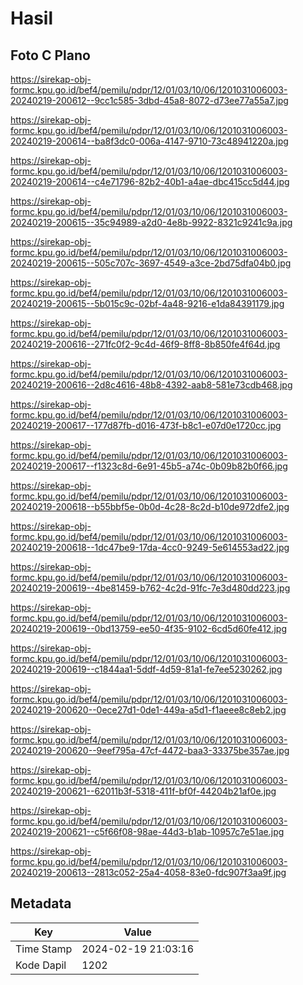 # Hasil

## Foto C Plano

https://sirekap-obj-formc.kpu.go.id/bef4/pemilu/pdpr/12/01/03/10/06/1201031006003-20240219-200612--9cc1c585-3dbd-45a8-8072-d73ee77a55a7.jpg

https://sirekap-obj-formc.kpu.go.id/bef4/pemilu/pdpr/12/01/03/10/06/1201031006003-20240219-200614--ba8f3dc0-006a-4147-9710-73c48941220a.jpg

https://sirekap-obj-formc.kpu.go.id/bef4/pemilu/pdpr/12/01/03/10/06/1201031006003-20240219-200614--c4e71796-82b2-40b1-a4ae-dbc415cc5d44.jpg

https://sirekap-obj-formc.kpu.go.id/bef4/pemilu/pdpr/12/01/03/10/06/1201031006003-20240219-200615--35c94989-a2d0-4e8b-9922-8321c9241c9a.jpg

https://sirekap-obj-formc.kpu.go.id/bef4/pemilu/pdpr/12/01/03/10/06/1201031006003-20240219-200615--505c707c-3697-4549-a3ce-2bd75dfa04b0.jpg

https://sirekap-obj-formc.kpu.go.id/bef4/pemilu/pdpr/12/01/03/10/06/1201031006003-20240219-200615--5b015c9c-02bf-4a48-9216-e1da84391179.jpg

https://sirekap-obj-formc.kpu.go.id/bef4/pemilu/pdpr/12/01/03/10/06/1201031006003-20240219-200616--271fc0f2-9c4d-46f9-8ff8-8b850fe4f64d.jpg

https://sirekap-obj-formc.kpu.go.id/bef4/pemilu/pdpr/12/01/03/10/06/1201031006003-20240219-200616--2d8c4616-48b8-4392-aab8-581e73cdb468.jpg

https://sirekap-obj-formc.kpu.go.id/bef4/pemilu/pdpr/12/01/03/10/06/1201031006003-20240219-200617--177d87fb-d016-473f-b8c1-e07d0e1720cc.jpg

https://sirekap-obj-formc.kpu.go.id/bef4/pemilu/pdpr/12/01/03/10/06/1201031006003-20240219-200617--f1323c8d-6e91-45b5-a74c-0b09b82b0f66.jpg

https://sirekap-obj-formc.kpu.go.id/bef4/pemilu/pdpr/12/01/03/10/06/1201031006003-20240219-200618--b55bbf5e-0b0d-4c28-8c2d-b10de972dfe2.jpg

https://sirekap-obj-formc.kpu.go.id/bef4/pemilu/pdpr/12/01/03/10/06/1201031006003-20240219-200618--1dc47be9-17da-4cc0-9249-5e614553ad22.jpg

https://sirekap-obj-formc.kpu.go.id/bef4/pemilu/pdpr/12/01/03/10/06/1201031006003-20240219-200619--4be81459-b762-4c2d-91fc-7e3d480dd223.jpg

https://sirekap-obj-formc.kpu.go.id/bef4/pemilu/pdpr/12/01/03/10/06/1201031006003-20240219-200619--0bd13759-ee50-4f35-9102-6cd5d60fe412.jpg

https://sirekap-obj-formc.kpu.go.id/bef4/pemilu/pdpr/12/01/03/10/06/1201031006003-20240219-200619--c1844aa1-5ddf-4d59-81a1-fe7ee5230262.jpg

https://sirekap-obj-formc.kpu.go.id/bef4/pemilu/pdpr/12/01/03/10/06/1201031006003-20240219-200620--0ece27d1-0de1-449a-a5d1-f1aeee8c8eb2.jpg

https://sirekap-obj-formc.kpu.go.id/bef4/pemilu/pdpr/12/01/03/10/06/1201031006003-20240219-200620--9eef795a-47cf-4472-baa3-33375be357ae.jpg

https://sirekap-obj-formc.kpu.go.id/bef4/pemilu/pdpr/12/01/03/10/06/1201031006003-20240219-200621--62011b3f-5318-411f-bf0f-44204b21af0e.jpg

https://sirekap-obj-formc.kpu.go.id/bef4/pemilu/pdpr/12/01/03/10/06/1201031006003-20240219-200621--c5f66f08-98ae-44d3-b1ab-10957c7e51ae.jpg

https://sirekap-obj-formc.kpu.go.id/bef4/pemilu/pdpr/12/01/03/10/06/1201031006003-20240219-200613--2813c052-25a4-4058-83e0-fdc907f3aa9f.jpg


## Metadata

| Key        | Value               |
| ---------- | ------------------- |
| Time Stamp | 2024-02-19 21:03:16 |
| Kode Dapil | 1202                |



